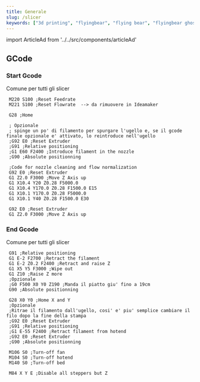 ```yaml
---
title: Generale
slug: /slicer
keywords: ["3d printing", "flyingbear", "flying bear", "flyingbear ghost", "slicer", "cura", "ultimaker", "ultimaker cura", "ideamaker", "prusa slicer", "slic3r"]
---
```

import ArticleAd from '../../src/components/articleAd'

<script async src="//pagead2.googlesyndication.com/pagead/js/adsbygoogle.js"></script>

## GCode

<ArticleAd/>

### Start Gcode
Comune per tutti gli slicer

``` 
 M220 S100 ;Reset Feedrate
 M221 S100 ;Reset Flowrate  --> da rimuovere in Ideamaker
 
 G28 ;Home
 
 ; Opzionale
 ; spinge un po' di filamento per spurgare l'ugello e, se il gcode finale opzionale e' attivato, lo reintroduce nell'ugello 
 ;G92 E0 ;Reset Extruder
 ;G91 ;Relative positioning
 ;G1 E60 F2400 ;Introduce filament in the nozzle
 ;G90 ;Absolute positionning

 ;Code for nozzle cleaning and flow normalization
 G92 E0 ;Reset Extruder
 G1 Z2.0 F3000 ;Move Z Axis up
 G1 X10.4 Y20 Z0.28 F5000.0
 G1 X10.4 Y170.0 Z0.28 F1500.0 E15
 G1 X10.1 Y170.0 Z0.28 F5000.0
 G1 X10.1 Y40 Z0.28 F1500.0 E30
 
 G92 E0 ;Reset Extruder
 G1 Z2.0 F3000 ;Move Z Axis up
```

<ArticleAd/>

### End Gcode
Comune per tutti gli slicer

```
 G91 ;Relative positioning
 G1 E-2 F2700 ;Retract the filament
 G1 E-2 Z0.2 F2400 ;Retract and raise Z
 G1 X5 Y5 F3000 ;Wipe out
 G1 Z10 ;Raise Z more
 ;Opzionale
 ;G0 F500 X0 Y0 Z190 ;Manda il piatto giu' fino a 19cm
 G90 ;Absolute positionning
 
 G28 X0 Y0 ;Home X and Y 
 ;Opzionale
 ;Ritrae il filamento dall'ugello, cosi' e' piu' semplice cambiare il filo dopo la fine della stampa
 ;G92 E0 ;Reset Extruder
 ;G91 ;Relative positioning
 ;G1 E-55 F2400 ;Retract filament from hotend
 ;G92 E0 ;Reset Extruder
 ;G90 ;Absolute positionning
 
 M106 S0 ;Turn-off fan
 M104 S0 ;Turn-off hotend
 M140 S0 ;Turn-off bed
 
 M84 X Y E ;Disable all steppers but Z
```

<ArticleAd/>
